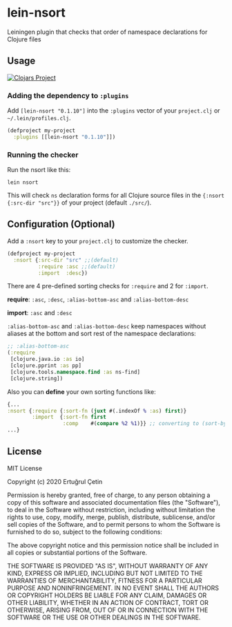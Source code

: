 # lein-nsort

Leiningen plugin that checks that order of namespace declarations for Clojure files

## Usage

[![Clojars Project](https://clojars.org/lein-nsort/latest-version.svg)](https://clojars.org/lein-nsort)

### Adding the dependency to `:plugins`

Add `[lein-nsort "0.1.10"]` into the `:plugins` vector of your
`project.clj` or `~/.lein/profiles.clj`.

```clj
(defproject my-project
  :plugins [[lein-nsort "0.1.10"]])
```

### Running the checker

Run the nsort like this:

```
lein nsort
```

This will check `ns` declaration forms for all Clojure source files in
the `{:nsort {:src-dir "src"}}` of your project (default `./src/`).


## Configuration (Optional)

Add a `:nsort` key to your `project.clj` to customize the checker.

```clj
(defproject my-project
  :nsort {:src-dir "src" ;;(default)
          :require :asc ;;(default)
          :import  :desc})
```

There are 4 pre-defined sorting checks for `:require` and 2 for `:import`.

**require**: `:asc`, `:desc`, `:alias-bottom-asc` and `:alias-bottom-desc`

**import**: `:asc` and `:desc`

`:alias-bottom-asc` and `:alias-bottom-desc` keep namespaces without aliases at the bottom and sort rest of the namespace declarations:

```clj
;; :alias-bottom-asc
(:require
 [clojure.java.io :as io]
 [clojure.pprint :as pp]
 [clojure.tools.namespace.find :as ns-find]
 [clojure.string])
```

Also you can **define** your own sorting functions like:
```clj
{...
:nsort {:require {:sort-fn (juxt #(.indexOf % :as) first)}
        :import  {:sort-fn first
                  :comp    #(compare %2 %1)}} ;; converting to (sort-by first #(compare %2 %1) namespace-decls)
...}
```

## License

MIT License

Copyright (c) 2020 Ertuğrul Çetin

Permission is hereby granted, free of charge, to any person obtaining a copy
of this software and associated documentation files (the "Software"), to deal
in the Software without restriction, including without limitation the rights
to use, copy, modify, merge, publish, distribute, sublicense, and/or sell
copies of the Software, and to permit persons to whom the Software is
furnished to do so, subject to the following conditions:

The above copyright notice and this permission notice shall be included in all
copies or substantial portions of the Software.

THE SOFTWARE IS PROVIDED "AS IS", WITHOUT WARRANTY OF ANY KIND, EXPRESS OR
IMPLIED, INCLUDING BUT NOT LIMITED TO THE WARRANTIES OF MERCHANTABILITY,
FITNESS FOR A PARTICULAR PURPOSE AND NONINFRINGEMENT. IN NO EVENT SHALL THE
AUTHORS OR COPYRIGHT HOLDERS BE LIABLE FOR ANY CLAIM, DAMAGES OR OTHER
LIABILITY, WHETHER IN AN ACTION OF CONTRACT, TORT OR OTHERWISE, ARISING FROM,
OUT OF OR IN CONNECTION WITH THE SOFTWARE OR THE USE OR OTHER DEALINGS IN THE
SOFTWARE.